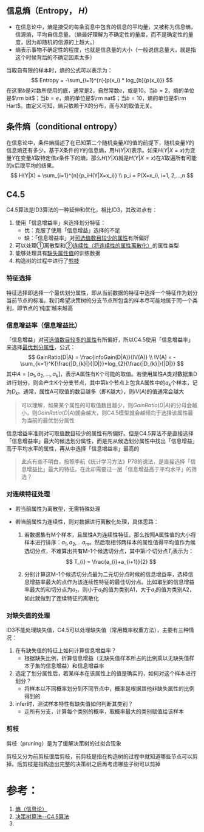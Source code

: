 ## 信息熵（Entropy， $H$）

- 在信息论中，熵是接受的每条消息中包含的信息的平均量，又被称为信息熵，信源熵，平均自信息量。（熵最好理解为不确定性的量度，而不是确定性的量度，因为却随机的信源的上越大。）
- 熵表示事物不确定性的程度，也就是信息量的大小（一般说信息量大，就是指这个时候背后的不确定因素太多）

当取自有限的样本时，熵的公式可以表示为：
$$
Entropy = -\sum_{i=1}^{n}{p(x_i) * log_{b}{p(x_i)}}
$$
在这里$b$是对数所使用的底，通常是$2$，自然常数$e$，或是$10$。当$b=2$，熵的单位是$\rm bit$；当$b=e$，熵的单位是$\rm nat$；当$b=10$，熵的单位是$\rm Hart$。由定义可知，熵只依赖于X的分布，而与X的取值无关。



## 条件熵（conditional entropy）

在信息论中，条件熵描述了在已知第二个随机变量$X$的值的前提下，随机变量$Y$的信息熵还有多少。基于$X$条件的$Y$的信息熵，用$H(Y|X)$表示。如果$H(Y|X=x)$为变量$Y$在变量$X$取特定值$x$条件下的熵，那么$H(Y|X)$就是$H(Y|X=x)$在$X$取遍所有可能的$x$后取平均的结果。
$$
H(Y|X) = \sum_{i=1}^{n}{p_iH(Y|X=x_i)} \\
p_i = P(X=x_i), i=1, 2,...,n
$$








## C4.5

C4.5算法是ID3算法的一种延伸和优化，相比ID3，其改进点有：

1. 使用「信息增益率」来选择划分特征：
   - 优：克服了使用「信息增益」选择的不足
   - 缺：「信息增益率」对<u>可选值数目较少的属性</u>有所偏好
2. 可以处理①离散型和②<u>连续性（将连续性的属性离散化）</u>的属性类型
3. 能够处理具有<u>缺失属性值</u>的训练数据
4. 构造树的过程中进行了<u>剪枝</u>

### 特征选择

特征选择即选择一个最优划分属性，即从当前数据的特征中选择一个特征作为划分当前节点的标准。我们希望决策树的分支节点所包含的样本尽可能地属于同一个类别，即节点的‘纯度’越来越高

### 信息增益率（信息增益比）

「信息增益」对<u>可选值数目较多的属性</u>有所偏好，所以C4.5使用「信息增益率」来选择<u>最优划分属性</u>，公式：
$$
GainRatio(D|A) = \frac{infoGain(D|A)}{IV(A)}
\\
IV(A) = -\sum_{k=1}^K{\frac{|D_{k}|}{|D|}}*log_{2}{\frac{|D_{k}|}{|D|}}
$$
其中$A=[a_{1}, a_{2}, ...,a_{k}]$，表示A属性有K个可能的取值。若使用属性A类对数据集D进行划分，则会产生K个分支节点，其中第k个节点上包含A属性中的$a_{k}$个样本，记为$D_{k}$。通常，属性A可取值的数目越多（即K越大），则$IV(A)$的值通常会越大

> 可以理解，如果某个属性的可取值数目越少，则$GainRatio(D|A)$的分母会越小，则$GainRatio(D|A)$就会越大，则C4.5模型就会越倾向于选择该属性最为当前的最优划分属性

信息增益率准则对可取值数目较少的属性有所偏好。但是C4.5算法不是直接选择「信息增益率」最大的候选划分属性，而是先从候选划分属性中找出「信息增益」高于平均水平的属性，再从中选择「信息增益率」最高的

> 此点有些不明白，按照李航《统计学习方法》P78的说法，是直接选择「信息增益比」最大的特征。在此却需要过一层「信息增益高于平均水平」的筛选？

### 对连续特征处理

- 若当前属性为离散型，无需特殊处理

- 若当前属性为连续性，则对数据进行离散化处理，具体思路：

  1. 若数据集有M个样本，且属性A为连续性特征，那么按照A属性值的大小将样本进行排序：$a_{1}, a_{2},...a_{m}$。然后取相邻两样本的属性值得平均值作为候选切分点，不难算出共有M-1个候选切分点，其中第i个切分点$T_{i}$表示为：
     $$
     T_{i} = \frac{a_{i}+a_{i+1}}{2}
     $$

  2. 分别计算这M-1个候选切分点最为二元切分点时候的信息增益率，选择信息增益率最大的点作为该连续性特征的最佳切分点。比如取到的信息增益率最大的和切分点为$a_{t}$，则小于$a_{t}$的值为类别A1，大于$a_{t}$的值为类别A2，如此就做到了连续特征的离散化

### 对缺失值的处理

ID3不能处理缺失值，C4.5可以处理缺失值（常用概率权重方法），主要有三种情况：

1. 在有缺失值的特征上如何计算信息增益率？
   - 根据缺失比例，折算信息增益（无缺失值样本所占的比例乘以无缺失值样本子集的信息增益）和信息增益率
2. 选定了划分属性后，若某样本在该属性上的值是确实的，如何对这个样本进行划分？
   - 将样本以不同概率划分到不同节点中，概率是根据其他非缺失属性的比例得到的
3. infer时，测试样本特性有缺失值如何判断其类别？
   - 走所有分支，计算每个类别的概率，取概率最大的类别赋值给该样本

### 剪枝

剪枝（pruning）是为了缓解决策树的过拟合现象

剪枝又分为前剪枝很后剪枝，前剪枝是指在构造树的过程中就知道哪些节点可以剪掉。后剪枝是指构造出完整的决策树之后再考虑哪些子树可以剪掉





# 参考：

1. [熵（信息论）](https://zh.wikipedia.org/wiki/%E7%86%B5_(%E4%BF%A1%E6%81%AF%E8%AE%BA))
2. [决策树算法--C4.5算法](https://zhuanlan.zhihu.com/p/139188759)
3. 